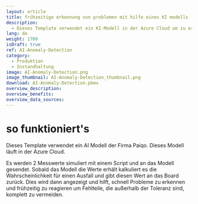 ```yaml
---
layout: article
title: frühzeitige erkennung von problemen mit hilfe eines KI modells
description: 
  - Dieses Template verwendet ein KI-Modell in der Azure Cloud um zu erkennen, wann die Wahrscheinlichkeit für eine Fehlproduktion steigt. Es werden 2 Messwerte an ein KI-Modell übermittelt und mit Hilfe der JSON Datenquelle erhält man die errechnete Wahrscheinlichkeit als Wert zurück. Mit diesem Wert kann man die aktuelle Situation schnell ersichtlich machen und so frühzeitig reagieren um Fehlproduktion komplett zu vermeiden.
lang: de
weight: 1700
isDraft: true
ref: AI-Anomaly-Detection
category:
  - Produktion
  - Instandhaltung
image: AI-Anomaly-Detection.png
image_thumbnail: AI-Anomaly-Detection_thumbnail.png
download: AI-Anomaly-Detection.pbmx
overview_description:
overview_benefits:
overview_data_sources:
---
```

# so funktioniert's

Dieses Template verwendet ein AI Modell der Firma Paiqo. Dieses Modell läuft in der Azure Cloud.

Es werden 2 Messwerte simuliert mit einem Script und an das Modell gesendet. Sobald das Modell die Werte erhält kalkuliert es die Wahrscheinlichkeit für einen Ausfall und gibt diesen Wert an das Board zurück. Dies wird dann angezeigt und hilft, schnell Probleme zu erkennen und frühzeitig zu reagieren um Fehlteile, die außerhalb der Toleranz sind, komplett zu vermeiden.